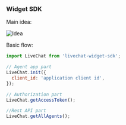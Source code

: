 ﻿### Widget SDK

Main idea:

![Idea](https://raw.githubusercontent.com/livechat/sample-apps/master/widget-sdk/widget-sdk-idea.png)

Basic flow:

```js
import LiveChat from 'livechat-widget-sdk';

// Agent app part
LiveChat.init({  
  client_id: 'application client id',  
});

// Authorization part
LiveChat.getAccessToken();

//Rest API part
LiveChat.getAllAgents();

```
